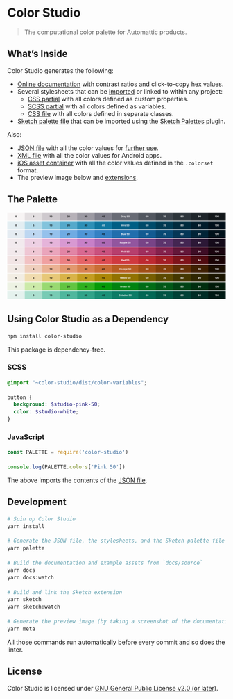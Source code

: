 [dist-android]: dist/android/colors.xml
[dist-css-classes]: dist/color-classes.css
[dist-css-properties]: dist/color-properties.css
[dist-extensions]: dist/extensions/
[dist-ios]: dist/ios/
[dist-json]: dist/colors.json
[dist-preview]: dist/preview.png
[dist-scss-variables]: dist/color-variables.scss
[dist-sketchpalette]: dist/colors.sketchpalette

[home]: https://color-studio.blog

# Color Studio

> The computational color palette for Automattic products.

## What’s Inside

Color Studio generates the following:

* [Online documentation][home] with contrast ratios and click-to-copy hex values.
* Several stylesheets that can be [imported](#scss) or linked to within any project:
    * [CSS partial][dist-css-properties] with all colors defined as custom properties.
    * [SCSS partial][dist-scss-variables] with all colors defined as variables.
    * [CSS file][dist-css-classes] with all colors defined in separate classes.
* [Sketch palette file][dist-sketchpalette] that can be imported using the [Sketch Palettes](https://github.com/andrewfiorillo/sketch-palettes) plugin.

Also:

* [JSON file][dist-json] with all the color values for [further use](#javascript).
* [XML file][dist-android] with all the color values for Android apps.
* [iOS asset container][dist-ios] with all the color values defined in the `.colorset` format.
* The preview image below and [extensions][dist-extensions].

## The Palette

[![Color palette preview][dist-preview]][home]

## Using Color Studio as a Dependency

```sh
npm install color-studio
```

This package is dependency-free.

### SCSS

```scss
@import "~color-studio/dist/color-variables";

button {
  background: $studio-pink-50;
  color: $studio-white;
}
```

### JavaScript

```js
const PALETTE = require('color-studio')

console.log(PALETTE.colors['Pink 50'])
```

The above imports the contents of the [JSON file][dist-json].

## Development

```sh
# Spin up Color Studio
yarn install

# Generate the JSON file, the stylesheets, and the Sketch palette file
yarn palette

# Build the documentation and example assets from `docs/source`
yarn docs
yarn docs:watch

# Build and link the Sketch extension
yarn sketch
yarn sketch:watch

# Generate the preview image (by taking a screenshot of the documentation)
yarn meta
```

All those commands run automatically before every commit and so does the linter.

## License

Color Studio is licensed under [GNU General Public License v2.0 (or later)](LICENSE.md).
